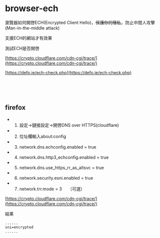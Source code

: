 # browser-ech

瀏覽器如何開啓ECH(Encrypted Client Hello)，~~保護你的隱私~~，防止中間人攻擊(Man-in-the-middle attack)

支援ECH的網站才有效果

測試ECH是否開啓

[https://crypto.cloudflare.com/cdn-cgi/trace/](https://crypto.cloudflare.com/cdn-cgi/trace/)

[https://defo.ie/ech-check.php](https://defo.ie/ech-check.php)

<br>
<br>
<br>

## firefox

* 1. 設定->鏈接設定->開啓DNS over HTTPS(cloudflare)

* 2. 位址欄輸入about:config

* 3. network.dns.echconfig.enabled = true

* 4. network.dns.http3_echconfig.enabled = true

* 5. network.dns.use_https_rr_as_altsvc = true

* 6. network.security.esni.enabled = true

* 7. network.trr.mode = 3 &nbsp;&nbsp;&nbsp;&nbsp;（可選）

[https://crypto.cloudflare.com/cdn-cgi/trace/](https://crypto.cloudflare.com/cdn-cgi/trace/)

結果
```
......
sni=encrypted
......
```
